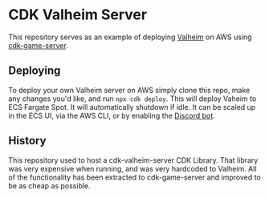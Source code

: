 # CDK Valheim Server

This repository serves as an example of deploying
[Valheim](https://www.valheimgame.com/) on AWS using
[cdk-game-server](https://github.com/raykrueger/cdk-game-server).

## Deploying

To deploy your own Valheim server on AWS simply clone this repo, make any
changes you'd like, and run `npx cdk deploy`. This will deploy Vaheim to ECS
Fargate Spot. It will automatically shutdown if idle. It can be scaled up in the
ECS UI, via the AWS CLI, or by enabling the [Discord
bot](https://github.com/raykrueger/cdk-game-server).

## History

This repository used to host a cdk-valheim-server CDK Library. That library was
very expensive when running, and was very hardcoded to Valheim. All of the
functionality has been extracted to cdk-game-server and improved to be as cheap
as possible.